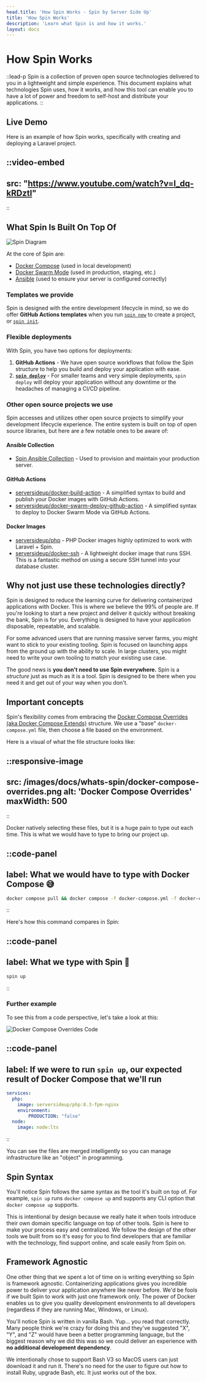 ```yaml
---
head.title: 'How Spin Works - Spin by Server Side Up'
title: 'How Spin Works'
description: 'Learn what Spin is and how it works.'
layout: docs
---
```


# How Spin Works
::lead-p
Spin is a collection of proven open source technologies delivered to you in a lightweight and simple experience. This document explains what technologies Spin uses, how it works, and how this tool can enable you to have a lot of power and freedom to self-host and distribute your applications.
::

## Live Demo
Here is an example of how Spin works, specifically with creating and deploying a Laravel project.

::video-embed
---
src: "https://www.youtube.com/watch?v=I_dq-kRDztI"
---
::

## What Spin Is Built On Top Of
![Spin Diagram](/images/docs/whats-spin/spin-diagram.png)

At the core of Spin are:
- [Docker Compose](https://docs.docker.com/compose/) (used in local development)
- [Docker Swarm Mode](https://docs.docker.com/engine/swarm/) (used in production, staging, etc.)
- [Ansible](https://www.ansible.com/) (used to ensure your server is configured correctly)

### Templates we provide
Spin is designed with the entire development lifecycle in mind, so we do offer **GitHub Actions templates** when you run [`spin new`](/docs/command-reference/new) to create a project, or [`spin init`](/docs/command-reference/init).

### Flexible deployments
With Spin, you have two options for deployments:
1. **GitHub Actions** - We have open source workflows that follow the Spin structure to help you build and deploy your application with ease.
2. [**`spin deploy`**](/docs/command-reference/deploy) - For smaller teams and very simple deployments, `spin deploy` will deploy your application without any downtime or the headaches of managing a CI/CD pipeline.

### Other open source projects we use
Spin accesses and utilizes other open source projects to simplify your development lifecycle experience. The entire system is built on top of open source libraries, but here are a few notable ones to be aware of:

#### Ansible Collection
- [Spin Ansible Collection](https://github.com/serversideup/ansible-collection-spin) - Used to provision and maintain your production server.

#### GitHub Actions
- [serversideup/docker-build-action](https://github.com/marketplace/actions/docker-build-action) - A simplified syntax to build and publish your Docker images with GitHub Actions.
- [serversideup/docker-swarm-deploy-github-action](https://github.com/marketplace/actions/docker-swarm-deploy-github-action) - A simplified syntax to deploy to Docker Swarm Mode via GitHub Actions.

#### Docker Images
- [serversideup/php](https://serversideup.net/open-source/docker-php/) - PHP Docker images highly optimized to work with Laravel + Spin.
- [serversideup/docker-ssh](https://github.com/serversideup/docker-ssh) - A lightweight docker image that runs SSH. This is a fantastic method on using a secure SSH tunnel into your database cluster.

## Why not just use these technologies directly?
Spin is designed to reduce the learning curve for delivering containerized applications with Docker. This is where we believe the 99% of people are. If you're looking to start a new project and deliver it quickly without breaking the bank, Spin is for you. Everything is designed to have your application disposable, repeatable, and scalable.

For some advanced users that are running massive server farms, you might want to stick to your existing tooling. Spin is focused on launching apps from the ground up with the ability to scale. In large clusters, you might need to write your own tooling to match your existing use case.

The good news is **you don't need to use Spin everywhere.** Spin is a *structure* just as much as it is a tool. Spin is designed to be there when you need it and get out of your way when you don't.

## Important concepts
Spin's flexibility comes from embracing the [Docker Compose Overrides (aka Docker Compose Extends)](https://docs.docker.com/compose/multiple-compose-files/extends/) structure. We use a "base" `docker-compose.yml` file, then choose a file based on the environment.

Here is a visual of what the file structure looks like:

::responsive-image
---
src: /images/docs/whats-spin/docker-compose-overrides.png
alt: 'Docker Compose Overrides'
maxWidth: 500
---
::

Docker natively selecting these files, but it is a huge pain to type out each time. This is what we would have to type to bring our project up.

::code-panel
---
label: What we would have to type with Docker Compose 😅
---
```bash
docker compose pull && docker compose -f docker-compose.yml -f docker-compose.dev.yml up
```
::

Here's how this command compares in Spin:

::code-panel
---
label: What we type with Spin 🥳
---
```bash
spin up
```
::

### Further example
To see this from a code perspective, let's take a look at this:

![Docker Compose Overrides Code](/images/docs/whats-spin/docker-overrides-code.png)

::code-panel
---
label: If we were to run `spin up`, our expected result of Docker Compose that we'll run
---
```yaml
services:
  php:
    image: serversideup/php:8.3-fpm-nginx
    environment:
        PRODUCTION: "false"
  node:
    image: node:lts
```
::

You can see the files are merged intelligently so you can manage infrastructure like an "object" in programming.

## Spin Syntax
You'll notice Spin follows the same syntax as the tool it's built on top of. For example, `spin up` runs `docker compose up` and supports any CLI option that `docker compose up` supports.

This is intentional by design because we really hate it when tools introduce their own domain specific language on top of other tools. Spin is here to make your process easy and centralized. We follow the design of the other tools we built from so it's easy for you to find developers that are familiar with the technology, find support online, and scale easily from Spin on.

## Framework Agnostic
One other thing that we spent a lot of time on is writing everything so Spin is framework agnostic. Containerizing applications gives you incredible power to deliver your application anywhere like never before. We'd be fools if we built Spin to work with just one framework only. The power of Docker enables us to give you quality development environments to all developers (regardless if they are running Mac, Windows, or Linux).

You'll notice Spin is written in vanilla Bash. Yup... you read that correctly. Many people think we're crazy for doing this and they've suggested "X", "Y", and "Z" would have been a better programming language, but the biggest reason why we did this was so we could deliver an experience with **no additional development dependency**.

We intentionally chose to support Bash V3 so MacOS users can just download it and run it. There's no need for the user to figure out how to install Ruby, upgrade Bash, etc. It just works out of the box.
